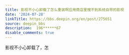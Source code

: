 ```yaml
---
title: 影视不小心卸载了怎么重装啊应用商店里搜不到系统自带的影视
date: '2024-07-28'
linkTitle: https://bbs.deepin.org/en/post/275651
source: deepin_bbs
description:  196******67 
disable_comments: true
---
```

影视不小心卸载了，怎
